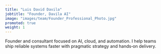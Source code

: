 ```yaml
---
title: "Luis David Davila"
jobtitle: "Founder, Davila AI"
image: "images/team/Founder_Professional_Photo.jpg"
promoted: true
weight: 1
---
```


Founder and consultant focused on AI, cloud, and automation. I help teams ship reliable systems faster with pragmatic strategy and hands‑on delivery.

